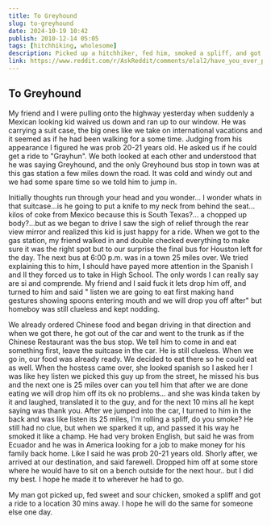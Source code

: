 ```yaml
---
title: To Greyhound
slug: to-greyhound
date: 2024-10-19 10:42
publish: 2010-12-14 05:05
tags: [hitchhiking, wholesome]
description: Picked up a hitchhiker, fed him, smoked a spliff, and got him to his destination.
link: https://www.reddit.com/r/AskReddit/comments/elal2/have_you_ever_picked_up_a_hitchhiker/
---
```


## To Greyhound

My friend and I were pulling onto the highway yesterday when suddenly a Mexican looking kid waived us down and ran up to our window. He was carrying a suit case, the big ones like we take on international vacations and it seemed as if he had been walking for a some time. Judging from his appearance I figured he was prob 20-21 years old. He asked us if he could get a ride to "Grayhun". We both looked at each other and understood that he was saying Greyhound, and the only Greyhound bus stop in town was at this gas station a few miles down the road. It was cold and windy out and we had some spare time so we told him to jump in.

Initially thoughts run through your head and you wonder... I wonder whats in that suitcase...is he going to put a knife to my neck from behind the seat... kilos of coke from Mexico because this is South Texas?... a chopped up body?...but as we began to drive I saw the sigh of relief through the rear view mirror and realized this kid is just happy for a ride. When we got to the gas station, my friend walked in and double checked everything to make sure it was the right spot but to our surprise the final bus for Houston left for the day. The next bus at 6:00 p.m. was in a town 25 miles over. We tried explaining this to him, I should have payed more attention in the Spanish I and II they forced us to take in High School. The only words I can really say are si and comprende. My friend and I said fuck it lets drop him off, and turned to him and said " listen we are going to eat first making hand gestures showing spoons entering mouth and we will drop you off after" but homeboy was still clueless and kept nodding.

We already ordered Chinese food and began driving in that direction and when we got there, he got out of the car and went to the trunk as if the Chinese Restaurant was the bus stop. We tell him to come in and eat something first, leave the suitcase in the car. He is still clueless. When we go in, our food was already ready. We decided to eat there so he could eat as well. When the hostess came over, she looked spanish so I asked her I was like hey listen we picked this guy up from the street, he missed his bus and the next one is 25 miles over can you tell him that after we are done eating we will drop him off its ok no problems... and she was kinda taken by it and laughed, translated it to the guy, and for the next 10 mins all he kept saying was thank you. After we jumped into the car, I turned to him in the back and was like listen its 25 miles, I'm rolling a spliff, do you smoke? He still had no clue, but when we sparked it up, and passed it his way he smoked it like a champ. He had very broken English, but said he was from Ecuador and he was in America looking for a job to make money for his family back home. Like I said he was prob 20-21 years old. Shorly after, we arrived at our destination, and said farewell. Dropped him off at some store where he would have to sit on a bench outside for the next hour.. but I did my best. I hope he made it to wherever he had to go.

My man got picked up, fed sweet and sour chicken, smoked a spliff and got a ride to a location 30 mins away. I hope he will do the same for someone else one day.
